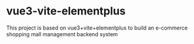 # vue3-vite-elementplus
This project is based on vue3+vite+elementplus to build an e-commerce shopping mall management backend system
